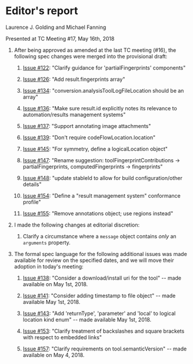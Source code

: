 # Editor's report

Laurence J. Golding and Michael Fanning

Presented at TC Meeting #17, May 16th, 2018

1. After being approved as amended at the last TC meeting (#16), the following spec changes were merged into the provisional draft:

    1. [Issue #122](https://github.com/oasis-tcs/sarif-spec/issues/122): "Clarify guidance for 'partialFingerprints' components"

    1. [Issue #126](https://github.com/oasis-tcs/sarif-spec/issues/126): "Add result.fingerprints array"

    1. [Issue #134](https://github.com/oasis-tcs/sarif-spec/issues/134): "conversion.analysisToolLogFileLocation should be an array"

    1. [Issue #136](https://github.com/oasis-tcs/sarif-spec/issues/136): "Make sure result.id explicitly notes its relevance to automation/results management systems"

    1. [Issue #137](https://github.com/oasis-tcs/sarif-spec/issues/137): "Support annotating image attachments"

    1. [Issue #139](https://github.com/oasis-tcs/sarif-spec/issues/139): "Don't require codeFlowLocation.location"

    1. [Issue #145](https://github.com/oasis-tcs/sarif-spec/issues/145): "For symmetry, define a logicalLocation object"

    1. [Issue #147](https://github.com/oasis-tcs/sarif-spec/issues/147): "Rename suggestion: toolFingerprintContributions -> partialFingerprints, computedFingerprints -> fingerprints"

    1. [Issue #148](https://github.com/oasis-tcs/sarif-spec/issues/148): "update stableId to allow for build configuration/other details"

    1. [Issue #154](https://github.com/oasis-tcs/sarif-spec/issues/154): "Define a "result management system" conformance profile"

    1. [Issue #155](https://github.com/oasis-tcs/sarif-spec/issues/155): "Remove annotations object; use regions instead"

1. I made the following changes at editorial discretion:

    1. Clarify a circumstance where a `message` object contains _only_ an `arguments` property.

1. The formal spec language for the following additional issues was made available for review on the specified dates, and we will move their adoption in today's meeting:

    1. [Issue #138](https://github.com/oasis-tcs/sarif-spec/issues/138): "Consider a download/install uri for the tool" -- made available on May 1st, 2018.

    1. [Issue #141](https://github.com/oasis-tcs/sarif-spec/issues/141): "Consider adding timestamp to file object" -- made available May 1st, 2018.

    1. [Issue #143](https://github.com/oasis-tcs/sarif-spec/issues/143): "Add 'returnType', 'parameter' and 'local' to logical location kind enum" -- made available May 1st, 2018.

    1. [Issue #153](https://github.com/oasis-tcs/sarif-spec/issues/153): "Clarify treatment of backslashes and square brackets with respect to embedded links"

    1. [Issue #157](https://github.com/oasis-tcs/sarif-spec/issues/157): "Clarify requirements on tool.semanticVersion" -- made available on May 4, 2018.
